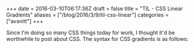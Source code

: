 +++
date = 2016-03-10T06:17:36Z
draft = false
title = "TIL - CSS Linear Gradients"
aliases = ["/blog/2016/3/9/til-css-linear"]
categories = ["avsnitt"]
+++

Since I'm doing so many CSS things today for work, I thought it'd be worthwhile to post about CSS.
The syntax for CSS gradients is as follows:
 
 
 

